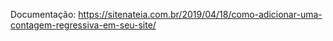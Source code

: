 Documentação: https://sitenateia.com.br/2019/04/18/como-adicionar-uma-contagem-regressiva-em-seu-site/